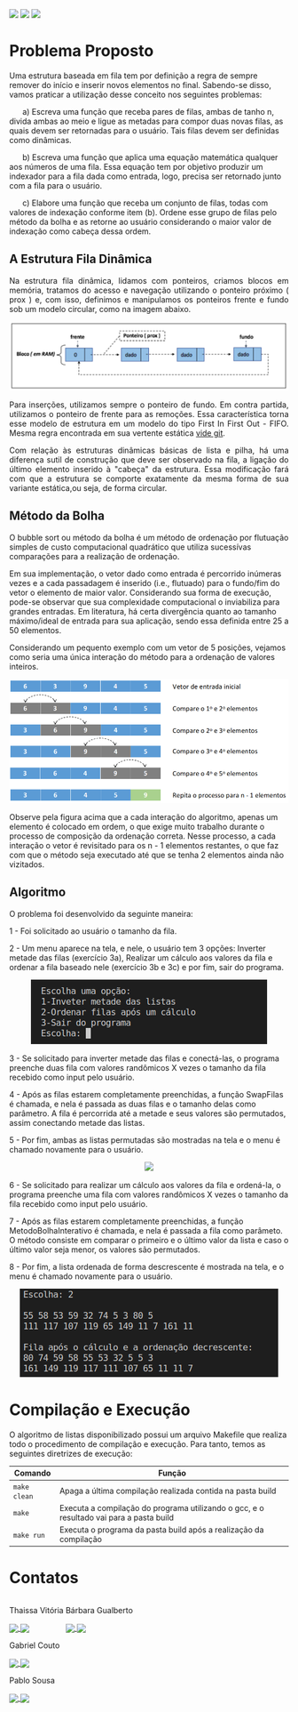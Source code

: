 <div style="display: inline-block;">
<img src="https://img.shields.io/badge/C-00599C?style=for-the-badge&logo=c&logoColor=white"/> 
<img src="https://img.shields.io/badge/Visual_Studio_Code-0078D4?style=for-the-badge&logo=visual%20studio%20code&logoColor=white"/> 
<img src="https://img.shields.io/badge/Ubuntu-E95420?style=for-the-badge&logo=ubuntu&logoColor=white"/> 
</a> 
</div>

# Problema Proposto

<p>Uma estrutura baseada em fila tem por definição a regra de sempre remover do início e inserir
novos elementos no final. Sabendo-se disso, vamos praticar a utilização desse conceito nos
seguintes problemas:</p>

&nbsp;&nbsp;&nbsp;&nbsp;&nbsp; a) Escreva uma função que receba pares de filas, ambas de tanho n, divida ambas ao meio
e ligue as metadas para compor duas novas filas, as quais devem ser retornadas para o
usuário. Tais filas devem ser definidas como dinâmicas. 

&nbsp;&nbsp;&nbsp;&nbsp;&nbsp; b) Escreva uma função que aplica uma equação matemática qualquer aos números de uma
fila. Essa equação tem por objetivo produzir um indexador para a fila dada como entrada,
logo, precisa ser retornado junto com a fila para o usuário.

&nbsp;&nbsp;&nbsp;&nbsp;&nbsp; c) Elabore uma função que receba um conjunto de filas, todas com valores de indexação
conforme item (b). Ordene esse grupo de filas pelo método da bolha e as retorne ao
usuário considerando o maior valor de indexação como cabeça dessa ordem.


## A Estrutura Fila Dinâmica

<div align="justify">
 Na estrutura fila dinâmica, lidamos com ponteiros, criamos blocos em memória, tratamos do acesso e navegação utilizando o ponteiro próximo ( prox ) e, com isso, definimos e manipulamos os ponteiros frente e fundo sob um modelo circular, como na imagem abaixo. 

<div align="center">
 <p> </p>
 <img src="img/fila.png" alt=RepresentaçãoFila>
 <p> </p>
</div>

  Para inserções, utilizamos sempre o ponteiro de fundo. Em contra partida, utilizamos o ponteiro de frente para as remoções. Essa característica torna esse modelo de estrutura em um modelo do tipo First In First Out - FIFO. Mesma regra encontrada em sua vertente estática [vide git](https://github.com/mpiress/linear_queue).

 Com relação às estruturas dinâmicas básicas de lista e pilha, há uma diferença sutil de construção que deve ser observado na fila, a ligação do último elemento inserido à "cabeça" da estrutura. Essa modificação fará com que a estrutura se comporte exatamente da mesma forma de sua variante estática,ou seja, de forma circular.
</div>

## Método da Bolha 
<p> O bubble sort ou método da bolha é um método de ordenação por flutuação simples de custo computacional quadrático que utiliza sucessívas comparações para a realização de ordenação. </p>

<p> Em sua implementação, o vetor dado como entrada é percorrido inúmeras vezes e a cada passadagem é inserido (i.e., flutuado) para o fundo/fim do vetor o elemento de maior valor. Considerando sua forma de execução, pode-se observar que sua complexidade computacional o inviabiliza para grandes entradas. Em literatura, há certa divergência quanto ao tamanho máximo/ideal de entrada para sua aplicação, sendo essa definida entre 25 a 50 elementos. </p>

<p> Considerando um pequento exemplo com um vetor de 5 posições, vejamos como seria uma única interação do método para a ordenação de valores inteiros.  </p>

<p align="center">
 <img src="img/bolha.png">
</p>

<p>Observe pela figura acima que a cada interação do algoritmo, apenas um elemento é colocado em ordem, o que exige muito trabalho durante o processo de composição da ordenação correta. Nesse processo, a cada interação o vetor é revisitado para os n - 1 elementos restantes, o que faz com que o método seja executado até que se tenha 2 elementos ainda não vizitados. </p>


## Algoritmo

<p> O problema foi desenvolvido da seguinte maneira: </p>

1 - Foi solicitado ao usuário o tamanho da fila.

2 - Um menu aparece na tela, e nele, o usuário tem 3 opções: Inverter metade das filas (exercício 3a), Realizar um cálculo aos valores da fila e ordenar a fila baseado nele (exercício 3b e 3c) e por fim, sair do programa.

<p align="center">
 <img src="img/menu.png">
</p>

3 - Se solicitado para inverter metade das filas e conectá-las, o programa preenche duas fila com valores randômicos X vezes o tamanho da fila recebido como input pelo usuário.

4 - Após as filas estarem completamente preenchidas, a função SwapFilas é chamada, e nela é passada as duas filas e o tamanho delas como parâmetro. A fila é percorrida até a metade e seus valores são permutados, assim conectando metade das listas.

5 - Por fim, ambas as listas permutadas são mostradas na tela e o menu é chamado novamente para o usuário.

<p align="center">
 <img src="img/inversão.png">
 </p>

6 - Se solicitado para realizar um cálculo aos valores da fila e ordená-la, o programa preenche uma fila com valores randômicos X vezes o tamanho da fila recebido como input pelo usuário.

7 - Após as filas estarem completamente preenchidas, a função MetodoBolhaInterativo é chamada, e nela é passada a fila como parâmeto. O método consiste em comparar o primeiro e o último valor da lista e caso o último valor seja menor, os valores são permutados. 

8 - Por fim, a lista ordenada de forma descrescente é mostrada na tela, e o menu é chamado novamente para o usuário.

<p align="center">
 <img src="img/ordenação.png">
</p>

# Compilação e Execução

O algoritmo de listas disponibilizado possui um arquivo Makefile que realiza todo o procedimento de compilação e execução. Para tanto, temos as seguintes diretrizes de execução:

<div>

| Comando                |  Função                                                                                           |
| -----------------------| ------------------------------------------------------------------------------------------------- |
|  `make clean`          | Apaga a última compilação realizada contida na pasta build                                        |
|  `make`                | Executa a compilação do programa utilizando o gcc, e o resultado vai para a pasta build           |
|  `make run`            | Executa o programa da pasta build após a realização da compilação                                 |

</div>

# Contatos

<div style="display: inline-block;">
 <p align="justify"> Thaissa Vitória</p>
<a href="https://t.me/thaissadaldegan">
<img align="center" src="https://img.shields.io/badge/Telegram-2CA5E0?style=for-the-badge&logo=telegram&logoColor=white"/> 
</a>

<a href="https://www.linkedin.com/in/thaissa-vitoria-daldegan-6a84b9153/">
<img align="center" src="https://img.shields.io/badge/LinkedIn-0077B5?style=for-the-badge&logo=linkedin&logoColor=white"/>
</a>

</div>


<div style="display: inline-block;">
 <p align="justify">Bárbara Gualberto</p>
<a href="https://t.me/barbrinas">
<img align="center" src="https://img.shields.io/badge/Telegram-2CA5E0?style=for-the-badge&logo=telegram&logoColor=white"/> 
</a>

<a href="https://www.linkedin.com/in/barbara-gualberto/">
<img align="center" src="https://img.shields.io/badge/LinkedIn-0077B5?style=for-the-badge&logo=linkedin&logoColor=white"/>
</a>

</div>


 <div>
<p align="justify"> Gabriel Couto</p>
<a href="https://t.me/Couto1411">
<img align="center" src="https://img.shields.io/badge/Telegram-2CA5E0?style=for-the-badge&logo=telegram&logoColor=white"/> 

<a href="https://www.linkedin.com/in/gabriel-couto-582060200">
<img align="center" src="https://img.shields.io/badge/LinkedIn-0077B5?style=for-the-badge&logo=linkedin&logoColor=white"/>
</a>
</div>
  
  <div>
<p align="justify"> Pablo Sousa</p>
<a href="https://t.me/Pabloss_07">
<img align="center" src="https://img.shields.io/badge/Telegram-2CA5E0?style=for-the-badge&logo=telegram&logoColor=white"/> 

<a href="https://www.linkedin.com/in/pablo-silva-734b22202">
<img align="center" src="https://img.shields.io/badge/LinkedIn-0077B5?style=for-the-badge&logo=linkedin&logoColor=white"/>
</a>
</div>
